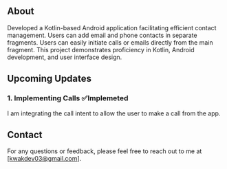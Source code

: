 ## About
Developed a Kotlin-based Android application facilitating efficient contact management. Users can add email and phone contacts in separate fragments. Users can easily initiate calls or emails directly from the main fragment. This project demonstrates proficiency in Kotlin, Android development, and user interface design.

## Upcoming Updates

### 1. Implementing Calls ✅Implemeted
I am integrating the call intent to allow the user to make a call from the app.


## Contact

For any questions or feedback, please feel free to reach out to me at [kwakdev03@gmail.com].
